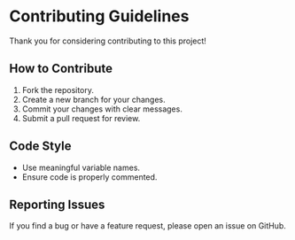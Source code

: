 # Contributing Guidelines

Thank you for considering contributing to this project!

## How to Contribute
1. Fork the repository.
2. Create a new branch for your changes.
3. Commit your changes with clear messages.
4. Submit a pull request for review.

## Code Style
- Use meaningful variable names.
- Ensure code is properly commented.

## Reporting Issues
If you find a bug or have a feature request, please open an issue on GitHub.
